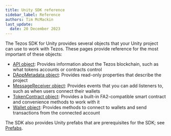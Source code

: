 ```yaml
---
title: Unity SDK reference
sidebar_label: Reference
authors: Tim McMackin
last_update:
  date: 20 December 2023
---
```


The Tezos SDK for Unity provides several objects that your Unity project can use to work with Tezos.
These pages provide reference for the most important of these objects:

- [API object](./reference/API): Provides information about the Tezos blockchain, such as what tokens accounts or contracts control
- [DAppMetadata object](./reference/DAppMetadata): Provides read-only properties that describe the project
- [MessageReceiver object](./reference/MessageReceiver): Provides events that you can add listeners to, such as when users connect their wallets
- [TokenContract object](./reference/TokenContract): Provides a built-in FA2-compatible smart contract and convenience methods to work with it
- [Wallet object](./reference/Wallet): Provides methods to connect to wallets and send transactions from the connected account

The SDK also provides Unity prefabs that are prerequisites for the SDK; see [Prefabs](./prefabs).
